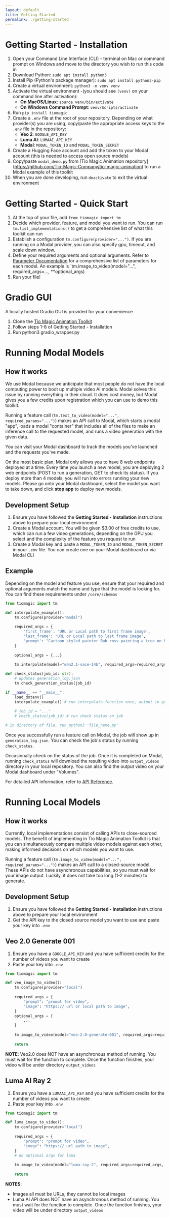 ```yaml
---
layout: default
title: Getting Started
permalink: ./getting-started
---
```


# Getting Started - Installation

1. Open your Command Line Interface (CLI) - terminal on Mac or command prompt on Windows and move to the directory you wish to run this code in
2. Download Python: `sudo apt install python3`
3. Install Pip (Python's package manager): `sudo apt install python3-pip`
4. Create a virtual environment: `python3 -m venv venv`
5. Activate the virtual environment -(you should see `(venv)` on your command line after activation):
   - **On MacOS/Linux**: `source venv/bin/activate`
   - **On Windows Command Prompt**: `venv/Scripts/activate`
6. Run `pip install tiomagic`
7. Create a `.env` file at the root of your repository. Depending on what provider(s) you are using, copy/paste the appropriate access keys to the `.env` file in the repository:
   - **Veo 2**: `GOOGLE_API_KEY`
   - **Luma AI**: `LUMAAI_API_KEY`
   - **Modal**: `MODAL_TOKEN_ID` and `MODAL_TOKEN_SECRET`
8. Create a Hugging Face account and add the token to your Modal account (this is needed to access open source models)
9. Copy/paste `modal_demo.py` from [Tio Magic Animation repository] (https://github.com/Tio-Magic-Company/tio-magic-animation) to run a Modal example of this toolkit
10. When you are done developing, run `deactivate` to exit the virtual environment

# Getting Started - Quick Start

1. At the top of your file, add `from tiomagic import tm`
2. Decide which provider, feature, and model you want to run. You can run `tm.list_implementations()` to get a comprehensive list of what this toolkit can run
3. Establish a configuration `tm.configure(provider="...")`. If you are running on a Modal provider, you can also specify gpu, timeout, and scale down window.
4. Define your required arguments and optional arguments. Refer to [Parameter Documentation](https://tio-magic-company.github.io/tio-magic-animation/parameter-docs) for a comprehensive list of parameters for each model. An example is `tm.image_to_video(model="...", required_args=..., **optional_args)
5. Run your file!

# Gradio GUI
A locally hosted Gradio GUI is provided for your convenience
1. Clone the [Tio Magic Animation Toolkit](https://github.com/Tio-Magic-Company/tio-magic-animation) 
2. Follow steps 1-8 of Getting Started - Installation
3. Run python3 gradio_wrapper.py

# Running Modal Models

## How it works

We use Modal because we anticipate that most people do not have the local computing power to boot up multiple video AI models. Modal solves this issue by running everything in their cloud. It does cost money, but Modal gives you a few credits upon registration which you can use to demo this toolkit.

Running a feature call (`tm.text_to_video(model="...", required_params="...")`) makes an API call to Modal, which starts a modal "app", loads a modal "container" that includes all of the files to make an inference call to the requested model, and runs a video generation with the given data.

You can visit your Modal dashboard to track the models you've launched and the requests you've made.

On the most basic plan, Modal only allows you to have 8 web endpoints deployed at a time. Every time you launch a new model, you are deploying 2 web endpoints (POST to run a generation, GET to check its status). If you deploy more than 4 models, you will run into errors running your new models. Please go onto your Modal dashboard, select the model you want to take down, and click **stop app** to deploy new models.

## Development Setup

1. Ensure you have followed the **Getting Started - Installation** instructions above to prepare your local environment
2. Create a Modal account. You will be given $3.00 of free credits to use, which can run a few video generations, depending on the GPU you select and the complexity of the feature you request to run
3. Create a Modal key and paste a `MODAL_TOKEN_ID` and `MODAL_TOKEN_SECRET` in your `.env` file. You can create one on your Modal dashboard or via Modal CLI

## Example

Depending on the model and feature you use, ensure that your required and optional arguments match the name and type that the model is looking for. You can find these requirements under `/core/schemas`

```python
from tiomagic import tm

def interpolate_example():
    tm.configure(provider="modal")
    
    required_args = {
        'first_frame': 'URL or Local path to first frame image',
        'last_frame': 'URL or Local path to last frame image',
        'prompt': "Cartoon styled painter Bob ross painting a tree on his canvas, then turns towards the camera and smiles to the audience."
    }
    
    optional_args = {...}
    
    tm.interpolate(model="wan2.1-vace-14b", required_args=required_args, **optional_args)

def check_status(job_id: str):
    # updates generation_log.json
    tm.check_generation_status(job_id)

if __name__ == "__main__":
    load_dotenv()
    interpolate_example() # run interpolate function once, output in generation_log.json
    
    # job_id = "..."
    # check_status(job_id) # run check status on job

# in directory of file, run python3 'file_name.py'
```

Once you successfully run a feature call on Modal, the job will show up in `generation_log.json`. You can check the job's status by running `check_status`.

Occasionally check on the status of the job. Once it is completed on Modal, running `check_status` will download the resulting video into `output_videos` directory in your local repository. You can also find the output video on your Modal dashboard under "Volumes".

For detailed API information, refer to <a href="https://tio-magic-company.github.io/tio-magic-animation/api" target="_blank">API Reference</a>.

# Running Local Models

## How it works

Currently, local implementations consist of calling APIs to close-sourced models. The benefit of implementing in Tio Magic Animation Toolkit is that you can simultaneously compare multiple video models against each other, making informed decisions on which models you want to use.

Running a feature call (`tm.image_to_video(model="...", required_params="...")`) makes an API call to a closed-source model. These APIs do not have asynchronous capabilities, so you must wait for your image output. Luckily, it does not take too long (1-2 minutes) to generate.

## Development Setup

1. Ensure you have followed the **Getting Started - Installation** instructions above to prepare your local environment
2. Get the API key to the closed source model you want to use and paste your key into `.env`

## Veo 2.0 Generate 001

1. Ensure you have a `GOOGLE_API_KEY` and you have sufficient credits for the number of videos you want to create
2. Paste your key into `.env`

```python
from tiomagic import tm

def veo_image_to_video():
    tm.configure(provider="local")
    
    required_args = {
        "prompt": "prompt for video",
        "image": "https:// url or local path to image",
    }
    optional_args = {
        ...
    }
    
    tm.image_to_video(model="veo-2.0-generate-001", required_args=required_args, **optional_args)
    
    return
```

**NOTE**: Veo2.0 does NOT have an asynchronous method of running. You must wait for the function to complete. Once the function finishes, your video will be under directory `output_videos`

## Luma AI Ray 2

1. Ensure you have a `LUMAAI_API_KEY` and you have sufficient credits for the number of videos you want to create
2. Paste your key into `.env`

```python
from tiomagic import tm

def luma_image_to_video():
    tm.configure(provider="local")
    
    required_args = {
        "prompt": "prompt for video",
        "image": "https:// url path to image",
    }
    # no optional args for luma
    
    tm.image_to_video(model="luma-ray-2", required_args=required_args, **optional_args)
    
    return
```

**NOTES**:
- Images all must be URLs, they cannot be local images
- Luma AI API does NOT have an asynchronous method of running. You must wait for the function to complete. Once the function finishes, your video will be under directory `output_videos`

